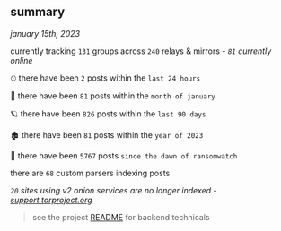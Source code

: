 
## summary
_january 15th, 2023_

currently tracking `131` groups across `240` relays & mirrors - _`81` currently online_

⏲ there have been `2` posts within the `last 24 hours`

🦈 there have been `81` posts within the `month of january`

🪐 there have been `826` posts within the `last 90 days`

🏚 there have been `81` posts within the `year of 2023`

🦕 there have been `5767` posts `since the dawn of ransomwatch`

there are `68` custom parsers indexing posts

_`20` sites using v2 onion services are no longer indexed - [support.torproject.org](https://support.torproject.org/onionservices/v2-deprecation/)_

> see the project [README](https://github.com/joshhighet/ransomwatch#ransomwatch--) for backend technicals
